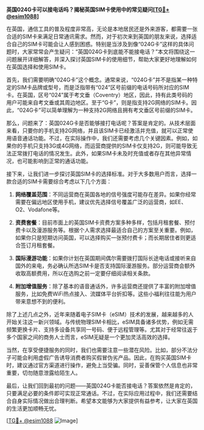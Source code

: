 **英国024G卡可以接电话吗？揭秘英国SIM卡使用中的常见疑问[[TG💪+ @esim1088](https://t.me/s/esim1088)]**

在英国，通信工具的普及程度非常高，无论是本地居民还是外来游客，都需要一张合适的SIM卡来满足日常通讯需求。然而，对于初次来到英国的朋友来说，选择适合自己的SIM卡可能会让人感到困惑。特别是当涉及到像“024G卡”这样的具体问题时，大家常常会产生疑问：“英国024G卡到底能不能接电话？”本文将围绕这一问题展开详细解答，并深入探讨英国SIM卡的使用细节，帮助大家更好地理解如何在英国选择和使用SIM卡。

首先，我们需要明确“024G卡”这个概念。通常来说，“024G卡”并不是指某一种特定的SIM卡品牌或型号，而是泛指带有“024”区号前缀的电话号码所对应的SIM卡。在英国，区号“024”属于考文垂（Coventry）地区，因此，持有此类号码的用户可能来自考文垂或其周边地区。至于“G卡”，则是指支持2G网络的SIM卡。因此，“024G卡”可以简单理解为一种支持2G网络且拥有考文垂区号前缀的SIM卡。

那么，问题来了：英国024G卡是否能够接打电话呢？答案是肯定的。从技术层面来看，只要你的手机支持2G网络，并且该SIM卡已经激活并充值，就可以正常使用语音通话功能。不过，在实际操作中，我们还需要考虑几个关键因素。例如，如果你的手机只支持3G或4G网络，而运营商提供的SIM卡仅支持2G，则可能导致无法正常拨打电话的情况发生。此外，如果SIM卡未及时充值或者存在其他异常情况，也可能影响到正常的通话功能。

接下来，让我们进一步探讨英国SIM卡的选择标准。对于大多数用户而言，选择一款合适的SIM卡需要综合考虑以下几个方面：

1. **网络覆盖范围**：不同运营商在英国各地的信号强度可能存在差异。如果你经常需要在偏远地区使用手机，建议优先选择信号覆盖广泛的运营商，如EE、O2、Vodafone等。
   
2. **资费套餐**：目前市面上的英国SIM卡资费方案多种多样，包括月租套餐、预付费卡以及漫游服务等。根据个人需求选择最适合自己的方案至关重要。例如，如果你只是短期访问英国，可以选择购买一张预付费卡；而长期居住者则更适合签订月租套餐。

3. **国际漫游功能**：如果你计划在英国期间偶尔需要拨打国际长途电话或接听来自国外的来电，务必确认所选SIM卡是否支持国际漫游服务。部分运营商会额外收取高额费用，所以在选购之前一定要仔细阅读相关条款。

4. **附加增值服务**：除了基本的语音通话外，许多运营商还提供了丰富的附加增值服务，比如免费WiFi热点接入、流媒体平台折扣等。这些小福利往往能为用户带来意想不到的便利。

除了上述几点之外，近年来随着电子SIM卡（eSIM）技术的发展，越来越多的人开始关注这一新兴领域。与传统物理SIM卡相比，eSIM具备诸多优势，例如无需频繁更换卡片、支持多设备共享同一号码、便于远程管理等。尤其对于经常往返于多个国家之间的商务人士而言，eSIM无疑是一个更加灵活高效的选择。

当然，在享受便捷服务的同时，我们也需要注意一些潜在风险。比如，部分不法分子可能会利用虚假广告诱导消费者购买假冒伪劣产品。因此，在购买英国SIM卡时，建议通过官方渠道进行操作，避免上当受骗。同时，妥善保管个人信息也非常重要，切勿随意泄露给陌生人。

最后，让我们回到最初的问题——英国024G卡能否接电话？答案依然是肯定的，只要满足必要的条件即可实现正常通话。不过，在实际应用过程中，我们还需要结合自身实际情况做出合理判断。希望本文能够为大家提供有益参考，让大家在英国的生活更加顺畅无忧。

[[TG💪+ @esim1088](https://t.me/s/esim1088) ![Image](https://i.postimg.cc/4NQfJmqS/Snipaste-2025-05-13-00-14-12.png)]